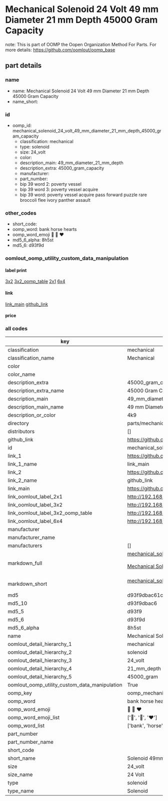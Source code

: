 # Mechanical Solenoid 24 Volt 49 mm Diameter 21 mm Depth 45000 Gram Capacity  

note: This is part of OOMP the Oopen Organization Method For Parts. For more details: https://github.com/oomlout/oomp_base

##  part details





### name
* name: Mechanical Solenoid 24 Volt 49 mm Diameter 21 mm Depth 45000 Gram Capacity
* name_short: 
### id
* oomp_id: mechanical_solenoid_24_volt_49_mm_diameter_21_mm_depth_45000_gram_capacity
  * classification: mechanical
  * type: solenoid
  * size: 24_volt
  * color: 
  * description_main: 49_mm_diameter_21_mm_depth
  * description_extra: 45000_gram_capacity
  * manufacturer: 
  * part_number: 
  * bip 39 word 2: poverty vessel
  * bip 39 word 3: poverty vessel acquire
  * bip 39 word: poverty vessel acquire pass forward puzzle rare broccoli flee ivory panther assault

### other_codes
* short_code: 
* oomp_word: bank horse hearts
* oomp_word_emoji :bank: :horse: :hearts:
* md5_6_alpha: 8h5st
* md5_6: d93f9d






### oomlout_oomp_utility_custom_data_manipulation
#### label print
[3x2](http://192.168.1.245:1112/?label=oomp%208h5st)
[3x2_oomp_table](http://192.168.1.107:1112/?label=oomp%208h5st)
[2x1](http://192.168.1.242:1112/?label=oomp%208h5st)
[6x4](http://192.168.1.55:1112/?label=oomp%208h5st)    

#### link

[link_main](https://github.com/oomlout/oomlout_oomp_current_version_messy/tree/main/parts/mechanical_solenoid_24_volt_49_mm_diameter_21_mm_depth_45000_gram_capacity) [github_link](https://github.com/oomlout/oomlout_oomp_part_src/tree/main/parts/mechanical_solenoid_24_volt_49_mm_diameter_21_mm_depth_45000_gram_capacity)                             

#### price







### all codes 
| key | value |  
| --- | --- |  
| classification | mechanical |  
| classification_name | Mechanical |  
| color |  |  
| color_name |  |  
| description_extra | 45000_gram_capacity |  
| description_extra_name | 45000 Gram Capacity |  
| description_main | 49_mm_diameter_21_mm_depth |  
| description_main_name | 49 mm Diameter 21 mm Depth |  
| description_or_color | 4k9 |  
| directory | parts/mechanical_solenoid_24_volt_49_mm_diameter_21_mm_depth_45000_gram_capacity |  
| distributors | [] |  
| github_link | https://github.com/oomlout/oomlout_oomp_part_src/tree/main/parts/mechanical_solenoid_24_volt_49_mm_diameter_21_mm_depth_45000_gram_capacity |  
| id | mechanical_solenoid_24_volt_49_mm_diameter_21_mm_depth_45000_gram_capacity |  
| link_1 | https://github.com/oomlout/oomlout_oomp_current_version_messy/tree/main/parts/mechanical_solenoid_24_volt_49_mm_diameter_21_mm_depth_45000_gram_capacity |  
| link_1_name | link_main |  
| link_2 | https://github.com/oomlout/oomlout_oomp_part_src/tree/main/parts/mechanical_solenoid_24_volt_49_mm_diameter_21_mm_depth_45000_gram_capacity |  
| link_2_name | github_link |  
| link_main | https://github.com/oomlout/oomlout_oomp_current_version_messy/tree/main/parts/mechanical_solenoid_24_volt_49_mm_diameter_21_mm_depth_45000_gram_capacity |  
| link_oomlout_label_2x1 | http://192.168.1.242:1112/?label=oomp%208h5st |  
| link_oomlout_label_3x2 | http://192.168.1.245:1112/?label=oomp%208h5st |  
| link_oomlout_label_3x2_oomp_table | http://192.168.1.107:1112/?label=oomp%208h5st |  
| link_oomlout_label_6x4 | http://192.168.1.55:1112/?label=oomp%208h5st |  
| manufacturer |  |  
| manufacturer_name |  |  
| manufacturers | [] |  
| markdown_full | [mechanical_solenoid_24_volt_49_mm_diameter_21_mm_depth_45000_gram_capacity](https://github.com/oomlout/oomlout_oomp_current_version_messy/tree/main/parts/mechanical_solenoid_24_volt_49_mm_diameter_21_mm_depth_45000_gram_capacity)<br>[](https://github.com/oomlout/oomlout_oomp_current_version_messy/tree/main/parts/mechanical_solenoid_24_volt_49_mm_diameter_21_mm_depth_45000_gram_capacity)<br>[Mechanical Solenoid 24 Volt 49 Mm Diameter 21 Mm Depth 45000 Gram Capacity](https://github.com/oomlout/oomlout_oomp_current_version_messy/tree/main/parts/mechanical_solenoid_24_volt_49_mm_diameter_21_mm_depth_45000_gram_capacity)<br><br> |  
| markdown_short | [mechanical_solenoid_24_volt_49_mm_diameter_21_mm_depth_45000_gram_capacity](https://github.com/oomlout/oomlout_oomp_current_version_messy/tree/main/parts/mechanical_solenoid_24_volt_49_mm_diameter_21_mm_depth_45000_gram_capacity)<br><br> |  
| md5 | d93f9dbac61c7642bbadea0a047cc548 |  
| md5_10 | d93f9dbac6 |  
| md5_5 | d93f9 |  
| md5_6 | d93f9d |  
| md5_6_alpha | 8h5st |  
| name | Mechanical Solenoid 24 Volt 49 mm Diameter 21 mm Depth 45000 Gram Capacity |  
| oomlout_detail_hierarchy_1 | mechanical |  
| oomlout_detail_hierarchy_2 | solenoid |  
| oomlout_detail_hierarchy_3 | 24_volt |  
| oomlout_detail_hierarchy_4 | 21_mm_depth |  
| oomlout_detail_hierarchy_5 | 45000_gram |  
| oomlout_oomp_utility_custom_data_manipulation | True |  
| oomp_key | oomp_mechanical_solenoid_24_volt_49_mm_diameter_21_mm_depth_45000_gram_capacity |  
| oomp_word | bank horse hearts |  
| oomp_word_emoji | :bank: :horse: :hearts: |  
| oomp_word_emoji_list | [':bank:', ':horse:', ':hearts:'] |  
| oomp_word_list | ['bank', 'horse', 'hearts'] |  
| part_number |  |  
| part_number_name |  |  
| short_code |  |  
| short_name | Solenoid 49mm x 21mm 45.0kg 24_volt |  
| size | 24_volt |  
| size_name | 24 Volt |  
| type | solenoid |  
| type_name | Solenoid |  
